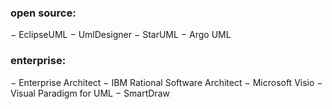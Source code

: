 ### open source:
− EclipseUML
− UmlDesigner
− StarUML
− Argo UML

### enterprise:
− Enterprise Architect
− IBM Rational Software Architect
− Microsoft Visio
− Visual Paradigm for UML
− SmartDraw
